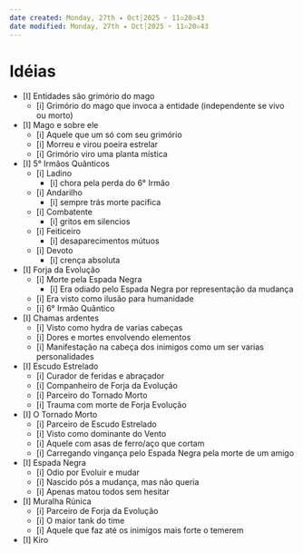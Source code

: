```yaml
---
date created: Monday, 27th ✦ Oct┆2025 ➣ 11▫20▫43
date modified: Monday, 27th ✦ Oct┆2025 ➣ 11▫20▫43
---
```


# Idéias
- [I] Entidades são grimório do mago
	- [i] Grimório do mago que invoca a entidade (independente se vivo ou morto)
- [I] Mago e sobre ele
	- [i] Aquele que um só com seu grimório
	- [i] Morreu e virou poeira estrelar
	- [i] Grimório viro uma planta mística
- [I] 5° Irmãos Quânticos
	- [i] Ladino
		- [i] chora pela perda do 6° Irmão
	- [i] Andarilho
		- [i] sempre trás morte pacifica
	- [i] Combatente
		- [i] gritos em silencios
	- [i] Feiticeiro
		- [i] desaparecimentos mútuos
	- [i] Devoto
		- [i] crença absoluta
- [I] Forja da Evolução
	- [i] Morte pela Espada Negra 
		- [i] Era odiado pelo Espada Negra por representação da mudança
	- [i] Era visto como ilusão para humanidade
	- [i] 6° Irmão Quântico
- [I] Chamas ardentes
	- [i] Visto como hydra de varias cabeças
	- [i] Dores e mortes envolvendo elementos
	- [i] Manifestação na cabeça dos inimigos como um ser varias personalidades
- [I] Escudo Estrelado
	- [i] Curador de feridas e abraçador
	- [i] Companheiro de Forja da Evolução
	- [i] Parceiro do Tornado Morto
	- [i] Trauma com morte de Forja Evolução
- [I] O Tornado Morto
	- [i] Parceiro de Escudo Estrelado
	- [i] Visto como dominante do Vento
	- [i] Aquele com asas de ferro/aço que cortam
	- [i] Carregando vingança pelo Espada Negra pela morte de um amigo
- [I] Espada Negra
	- [i] Odio por Evoluir e mudar
	- [i] Nascido pós a mudança, mas não queria
	- [i] Apenas matou todos sem hesitar
- [I] Muralha Rúnica
	- [i] Parceiro de Forja da Evolução
	- [i] O maior tank do time
	- [i] Aquele que faz até os inimigos mais forte o temerem
- [I] Kiro


